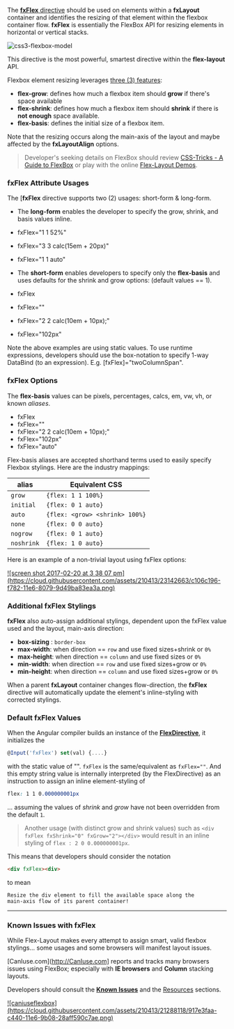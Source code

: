 The [**fxFlex** directive](https://github.com/angular/flex-layout/blob/master/src/lib/flexbox/api/flex.ts) should be used on elements within a **fxLayout** container and identifies the resizing of that element within the flexbox container flow. **fxFlex** is essentially the FlexBox API for resizing elements in horizontal or vertical stacks. 

![css3-flexbox-model](https://cloud.githubusercontent.com/assets/210413/20034148/49a4fb62-a382-11e6-9822-42b90dec69be.jpg)

This directive is the most powerful, smartest directive within the **flex-layout** API. 

Flexbox element resizing leverages [three (3) features](http://cssreference.io/flexbox/):

* **flex-grow**:  defines how much a flexbox item should **grow** if there's space available
* **flex-shrink**: defines how much a flexbox item should **shrink** if there is **not enough** space available.
* **flex-basis**: defines the initial size of a flexbox item.

Note that the resizing occurs along the main-axis of the layout and maybe affected by the **fxLayoutAlign** options. 

> Developer's seeking details on FlexBox should review [CSS-Tricks - A Guide to FlexBox](https://css-tricks.com/snippets/css/a-guide-to-flexbox/) or play with the online [Flex-Layout Demos](https://tburleson-layouts-demos.firebaseapp.com/#/docs).

### fxFlex Attribute Usages

The [**fxFlex** directive supports two (2) usages: short-form & long-form.

*  The **long-form** enables the developer to specify the grow, shrink, and basis values inline.
  *  fxFlex="1 1 52%"
  *  fxFlex="3 3 calc(15em + 20px)"
  *  fxFlex="1 1 auto"


*  The **short-form** enables developers to specify only the **flex-basis** and uses defaults for the shrink and grow options: (default values == 1).
  *  fxFlex
  *  fxFlex=""
  *  fxFlex="2 2 calc(10em + 10px);"
  *  fxFlex="102px"

Note the above examples are using static values. To use runtime expressions, developers should use the box-notation to specify 1-way DataBind (to an expression). E.g. [fxFlex]="twoColumnSpan".

### fxFlex Options

The **flex-basis** values can be pixels, percentages, calcs, em, vw, vh, or known *aliases*.

  *  fxFlex
  *  fxFlex=""
  *  fxFlex="2 2 calc(10em + 10px);"
  *  fxFlex="102px"
  *  fxFlex="auto"


Flex-basis aliases are accepted shorthand terms used to easily specify Flexbox stylings. Here are the industry mappings:


| alias | Equivalent CSS | 
| ----- | -------------- |
|  `grow`     | `{flex: 1 1 100%}` |
|  `initial`  | `{flex: 0 1 auto}` |
|  `auto`     | `{flex: <grow> <shrink> 100%}` |
|  `none`     | `{flex: 0 0 auto}` |
|  `nogrow`   | `{flex: 0 1 auto}` |
|  `noshrink` | `{flex: 1 0 auto}` |


Here is an example of a non-trivial layout using fxFlex options:

<a href="https://tburleson-layouts-demos.firebaseapp.com/#/stackoverflow" target="_blank">
![screen shot 2017-02-20 at 3 38 07 pm](https://cloud.githubusercontent.com/assets/210413/23142663/c106c196-f782-11e6-8079-9d49ba83ea3a.png)
</a>


### Additional fxFlex Stylings

**fxFlex** also auto-assign additional stylings, dependent upon the fxFlex value used and the layout, main-axis direction:

* **box-sizing** : `border-box`
* **max-width**: when direction == `row` and use fixed sizes+shrink or `0%`
* **max-height**: when direction == `column` and use fixed sizes or `0%` 
* **min-width**: when direction == `row` and use fixed sizes+grow or `0%`
* **min-height**: when direction == `column` and use fixed sizes+grow or `0%`

When a parent **fxLayout** container changes flow-direction, the **fxFlex** directive will automatically update the element's inline-styling with corrected stylings.

### Default fxFlex Values

When the Angular compiler builds an instance of the [**FlexDirective**](https://github.com/angular/flex-layout/blob/master/src/lib/flexbox/api/flex.ts#L65-L67), it initializes the 

```js
@Input('fxFlex') set(val) {....} 
```

with the static value of "". `fxFlex` is the same/equivalent as `fxFlex=""`. And this empty string value is internally interpreted (by the FlexDirective) as an instruction to assign an inline element-styling of

```css
flex: 1 1 0.000000001px
```

... assuming the values of *shrink* and *grow* have not been overridden from the default `1`.

> Another usage (with distinct grow and shrink values) such as `<div fxFlex fxShrink="0" fxGrow="2"></div>`
would result in an inline styling of `flex : 2 0 0.000000001px`.

This means that developers should consider the notation 

```html
<div fxFlex><div>
```

to mean 

```console
Resize the div element to fill the available space along the 
main-axis flow of its parent container!
```


----

### Known Issues with fxFlex

While Flex-Layout makes every attempt to assign smart, valid flexbox stylings... some usages and some browsers will manifest layout issues.

[CanIuse.com](http://CanIuse.com] reports and tracks many browsers issues using FlexBox; especially with **IE browsers** and **Column** stacking layouts. 

Developers should consult the **[Known Issues](http://caniuse.com/#feat=flexbox)** and the [Resources](http://caniuse.com/#feat=flexbox) sections.

<a href="http://caniuse.com/#feat=flexbox" target="_blank">
![caniuseflexbox](https://cloud.githubusercontent.com/assets/210413/21288118/917e3faa-c440-11e6-9b08-28aff590c7ae.png)
</a>